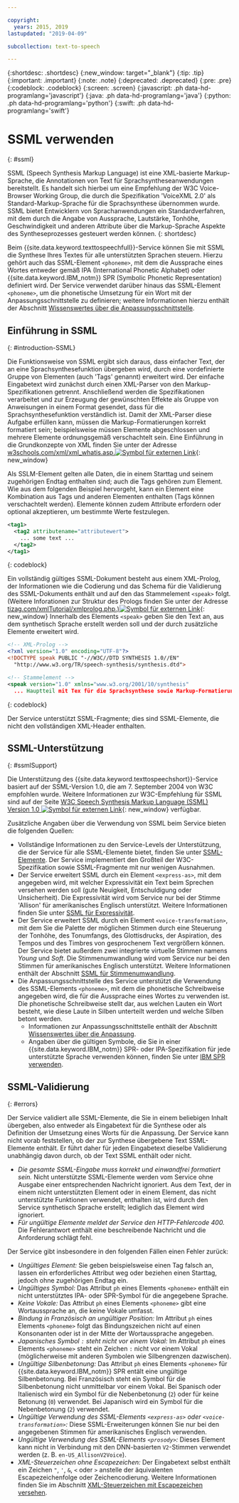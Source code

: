 ```yaml
---

copyright:
  years: 2015, 2019
lastupdated: "2019-04-09"

subcollection: text-to-speech

---
```


{:shortdesc: .shortdesc}
{:new_window: target="_blank"}
{:tip: .tip}
{:important: .important}
{:note: .note}
{:deprecated: .deprecated}
{:pre: .pre}
{:codeblock: .codeblock}
{:screen: .screen}
{:javascript: .ph data-hd-programlang='javascript'}
{:java: .ph data-hd-programlang='java'}
{:python: .ph data-hd-programlang='python'}
{:swift: .ph data-hd-programlang='swift'}

# SSML verwenden
{: #ssml}

SSML (Speech Synthesis Markup Language) ist eine XML-basierte Markup-Sprache, die Annotationen von Text für Sprachsyntheseanwendungen bereitstellt. Es handelt sich hierbei um eine Empfehlung der W3C Voice-Browser Working Group, die durch die Spezifikation 'VoiceXML 2.0' als Standard-Markup-Sprache für die Sprachsynthese übernommen wurde. SSML bietet Entwicklern von Sprachanwendungen ein Standardverfahren, mit dem durch die Angabe von Aussprache, Lautstärke, Tonhöhe, Geschwindigkeit und anderen Attribute über die Markup-Sprache Aspekte des Syntheseprozesses gesteuert werden können.
{: shortdesc}

Beim {{site.data.keyword.texttospeechfull}}-Service können Sie mit SSML die Synthese Ihres Textes für alle unterstützten Sprachen steuern. Hierzu gehört auch das SSML-Element `<phoneme>`, mit dem die Aussprache eines Wortes entweder gemäß IPA (International Phonetic Alphabet) oder {{site.data.keyword.IBM_notm}} SPR (Symbolic Phonetic Representation) definiert wird. Der Service verwendet darüber hinaus das SSML-Element `<phoneme>`, um die phonetische Umsetzung für ein Wort mit der Anpassungsschnittstelle zu definieren; weitere Informationen hierzu enthält der Abschnitt [Wissenswertes über die Anpassungsschnittstelle](/docs/services/text-to-speech/custom-intro.html).

## Einführung in SSML
{: #introduction-SSML}

Die Funktionsweise von SSML ergibt sich daraus, dass einfacher Text, der an eine Sprachsynthesefunktion übergeben wird, durch eine vordefinierte Gruppe von Elementen (auch 'Tags' genannt) erweitert wird. Der einfache Eingabetext wird zunächst durch einen XML-Parser von den Markup-Spezifikationen getrennt. Anschließend werden die Spezifikationen verarbeitet und zur Erzeugung der gewünschten Effekte als Gruppe von Anweisungen in einem Format gesendet, dass für die Sprachsynthesefunktion verständlich ist. Damit der XML-Parser diese Aufgabe erfüllen kann, müssen die Markup-Formatierungen korrekt formatiert sein; beispielsweise müssen Elemente abgeschlossen und mehrere Elemente ordnungsgemäß verschachtelt sein. Eine Einführung in die Grundkonzepte von XML finden Sie unter der Adresse [w3schools.com/xml/xml_whatis.asp.![Symbol für externen Link](../../icons/launch-glyph.svg "Symbol für externen Link")](http://www.w3schools.com/xml/xml_whatis.asp){: new_window}

Als SSLM-Element gelten alle Daten, die in einem Starttag und seinem zugehörigen Endtag enthalten sind; auch die Tags gehören zum Element. Wie aus dem folgenden Beispiel hervorgeht, kann ein Element eine Kombination aus Tags und anderen Elementen enthalten (Tags können verschachtelt werden). Elemente können zudem Attribute erfordern oder optional akzeptieren, um bestimmte Werte festzulegen.

```xml
<tag1>
  <tag2 attributename="attributewert">
    ... some text ...
  </tag2>
</tag1>
```
{: codeblock}

Ein vollständig gültiges SSML-Dokument besteht aus einem XML-Prolog, der Informationen wie die Codierung und das Schema für die Validierung des SSML-Dokuments enthält und auf den das Stammelement `<speak>` folgt. (Weitere Inforationen zur Struktur des Prologs finden Sie unter der Adresse [tizag.com/xmlTutorial/xmlprolog.php.)![Symbol für externen Link](../../icons/launch-glyph.svg "Symbol für externen Link")](http://www.tizag.com/xmlTutorial/xmlprolog.php){: new_window} Innerhalb des Elements `<speak>` geben Sie den Text an, aus dem synthetisch Sprache erstellt werden soll und der durch zusätzliche Elemente erweitert wird.

```xml
<!-- XML-Prolog -->
<?xml version="1.0" encoding="UTF-8"?>
<!DOCTYPE speak PUBLIC "-//W3C//DTD SYNTHESIS 1.0//EN"
  "http://www.w3.org/TR/speech-synthesis/synthesis.dtd">

<!-- Stammelement -->
<speak version="1.0" xmlns="www.w3.org/2001/10/synthesis"
  ... Hauptteil mit Tex für die Sprachsynthese sowie Markup-Formatierung ...</speak>
```
{: codeblock}

Der Service unterstützt SSML-Fragmente; dies sind SSML-Elemente, die nicht den vollständigen XML-Header enthalten.

## SSML-Unterstützung
{: #ssmlSupport}

Die Unterstützung des {{site.data.keyword.texttospeechshort}}-Service basiert auf der SSML-Version 1.0, die am 7. September 2004 von W3C empfohlen wurde. Weitere Informationen zur W3C-Empfehlung für SSML sind auf der Seite [W3C Speech Synthesis Markup Language (SSML) Version 1.0 ![Symbol für externen Link](../../icons/launch-glyph.svg "Symbol für externen Link")](http://www.w3.org/TR/speech-synthesis/){: new_window} verfügbar.

Zusätzliche Angaben über die Verwendung von SSML beim Service bieten die folgenden Quellen:

-   Vollständige Informationen zu den Service-Levels der Unterstützung, die der Service für alle SSML-Elemente bietet, finden Sie unter [SSML-Elemente](/docs/services/text-to-speech/SSML-elements.html). Der Service implementiert den Großteil der W3C-Spezifikation sowie SSML-Fragmente mit nur wenigen Ausnahmen.
-   Der Service erweitert SSML durch ein Element `<express-as>`, mit dem angegeben wird, mit welcher Expressivität ein Text beim Sprechen versehen werden soll (gute Neuigkeit, Entschuldigung oder Unsicherheit). Die Expressivität wird vom Service nur bei der Stimme 'Allison' für amerikanisches Englisch unterstützt. Weitere Informationen finden Sie unter [SSML für Expressivität](/docs/services/text-to-speech/SSML-expressive.html).
-   Der Service erweitert SSML durch ein Element `<voice-transformation>`, mit dem Sie die Palette der möglichen Stimmen durch eine Steuerung der Tonhöhe, des Tonumfangs, des Glottisdrucks, der Aspiration, des Tempos und des Timbres von gesprochenem Text vergrößern können. Der Service bietet außerdem zwei integrierte virtuelle Stimmen namens *Young* und *Soft*. Die Stimmenumwandlung wird vom Service nur bei den Stimmen für amerikanisches Englisch unterstützt. Weitere Informationen enthält der Abschnitt [SSML für Stimmenumwandlung](/docs/services/text-to-speech/SSML-transformation.html).
-   Die Anpassungsschnittstelle des Service unterstützt die Verwendung des SSML-Elements `<phoneme>`, mit dem die phonetische Schreibweise angegeben wird, die für die Aussprache eines Wortes zu verwenden ist. Die phonetische Schreibweise stellt dar, aus welchen Lauten ein Wort besteht, wie diese Laute in Silben unterteilt werden und welche Silben betont werden.
    -   Informationen zur Anpassungsschnittstelle enthält der Abschnitt [Wissenswertes über die Anpassung](/docs/services/text-to-speech/custom-intro.html).
    -   Angaben über die gültigen Symbole, die Sie in einer {{site.data.keyword.IBM_notm}} SPR- oder IPA-Spezifikation für jede unterstützte Sprache verwenden können, finden Sie unter [IBM SPR verwenden](/docs/services/text-to-speech/SPRs.html).

## SSML-Validierung
{: #errors}

Der Service validiert alle SSML-Elemente, die Sie in einem beliebigen Inhalt übergeben, also entweder als Eingabetext für die Synthese oder als Definition der Umsetzung eines Worts für die Anpassung. Der Service kann nicht vorab feststellen, ob der zur Synthese übergebene Text SSML-Elemente enthält. Er führt daher für jeden Eingabetext dieselbe Validierung unabhängig davon durch, ob der Text SSML enthält oder nicht.

-   *Die gesamte SSML-Eingabe muss korrekt und einwandfrei formatiert sein.* Nicht unterstützte SSML-Elemente werden vom Service ohne Ausgabe einer entsprechenden Nachricht ignoriert. Aus dem Text, der in einem nicht unterstützten Element oder in einem Element, das nicht unterstützte Funktionen verwendet, enthalten ist, wird durch den Service synthetisch Sprache erstellt; lediglich das Element wird ignoriert.
-   *Für ungültige Elemente meldet der Service den HTTP-Fehlercode 400.* Die Fehlerantwort enthält eine beschreibende Nachricht und die Anforderung schlägt fehl.

Der Service gibt insbesondere in den folgenden Fällen einen Fehler zurück:

-   *Ungültiges Element:* Sie geben beispielsweise einen Tag falsch an, lassen ein erforderliches Attribut weg oder beziehen einen Starttag, jedoch ohne zugehörigen Endtag ein.
-   *Ungültiges Symbol:* Das Attribut `ph` eines Elements `<phoneme>` enthält ein nicht unterstütztes IPA- oder SPR-Symbol für die angegebene Sprache.
-   *Keine Vokale:* Das Attribut `ph` eines Elements `<phoneme>` gibt eine Wortaussprache an, die keine Vokale umfasst.
-   *Bindung in Französisch an ungültiger Position:* Im Attribut `ph` eines Elements `<phoneme>` folgt das Bindungszeichen nicht auf einen Konsonanten oder ist in der Mitte der Wortaussprache angegeben.
-   *Japanisches Symbol `:` steht nicht vor einem Vokal:* Im Attribut `ph` eines Elements `<phoneme>` steht ein Zeichen `:` nicht vor einem Vokal (möglicherweise mit anderen Symbolen wie Silbengrenzen dazwischen).
-   *Ungültige Silbenbetonung:* Das Attribut `ph` eines Elements `<phoneme>` für {{site.data.keyword.IBM_notm}} SPR entält eine ungültige Silbenbetonung. Bei Französisch steht ein Symbol für die Silbenbetonung nicht unmittelbar vor einem Vokal. Bei Spanisch oder Italienisch wird ein Symbol für die Nebenbetonung (`2`) oder für keine Betonung (`0`) verwendet. Bei Japanisch wird ein Symbol für die Nebenbetonung (`2`) verwendet.
-   *Ungültige Verwendung des SSML-Elements `<express-as>` oder `<voice-transformation>`:* Diese SSML-Erweiterungen können Sie nur bei den angegebenen Stimmen für amerikanisches Englisch verwenden.
-   *Ungültige Verwendung des SSML-Elements `<prosody>`:* Dieses Element kann nicht in Verbindung mit den DNN-basierten `V2`-Stimmen verwendet werden (z. B. `en-US_AllisonV2Voice`).
-   *XML-Steuerzeichen ohne Escapezeichen:* Der Eingabetext selbst enthält ein Zeichen <code>&quot;</code>, <code>&apos;</code>, `&`, `<` oder `>` anstelle der äquivalenten Escapezeichenfolge oder Zeichencodierung. Weitere Informationen finden Sie im Abschnitt [XML-Steuerzeichen mit Escapezeichen versehen](/docs/services/text-to-speech/http.html#escape).
